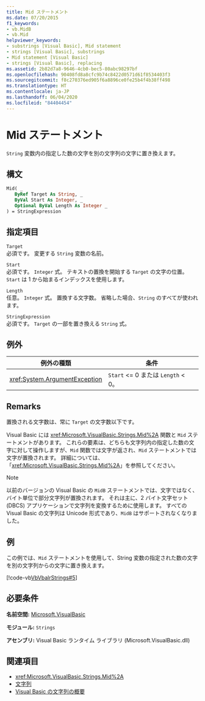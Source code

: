```yaml
---
title: Mid ステートメント
ms.date: 07/20/2015
f1_keywords:
- vb.MidB
- vb.Mid
helpviewer_keywords:
- substrings [Visual Basic], Mid statement
- strings [Visual Basic], substrings
- Mid statement [Visual Basic]
- strings [Visual Basic], replacing
ms.assetid: 2b82d7a8-9646-4cb0-bec5-80abc98297bf
ms.openlocfilehash: 90408fd8a8cfc9b74c8422d0571d61f8534403f3
ms.sourcegitcommit: f8c270376ed905f6a8896ce0fe25b4f4b38ff498
ms.translationtype: HT
ms.contentlocale: ja-JP
ms.lasthandoff: 06/04/2020
ms.locfileid: "84404454"
---
```

# <a name="mid-statement"></a>Mid ステートメント
`String` 変数内の指定した数の文字を別の文字列の文字に置き換えます。  
  
## <a name="syntax"></a>構文  
  
```vb  
Mid( _  
   ByRef Target As String, _  
   ByVal Start As Integer, _  
   Optional ByVal Length As Integer _  
) = StringExpression  
```  
  
## <a name="parts"></a>指定項目  
 `Target`  
 必須です。 変更する `String` 変数の名前。  
  
 `Start`  
 必須です。 `Integer` 式。 テキストの置換を開始する `Target` の文字の位置。 `Start` は 1 から始まるインデックスを使用します。  
  
 `Length`  
 任意。 `Integer` 式。 置換する文字数。 省略した場合、`String` のすべてが使われます。  
  
 `StringExpression`  
 必須です。 `Target` の一部を置き換える `String` 式。  
  
## <a name="exceptions"></a>例外  
  
|例外の種類|条件|  
|--------------------|---------------|  
|<xref:System.ArgumentException>|`Start` <= 0 または `Length` < 0。|  
  
## <a name="remarks"></a>Remarks  
 置換される文字数は、常に `Target` の文字数以下です。  
  
 Visual Basic には <xref:Microsoft.VisualBasic.Strings.Mid%2A> 関数と `Mid` ステートメントがあります。 これらの要素は、どちらも文字列内の指定した数の文字に対して操作しますが、`Mid` 関数では文字が返され、`Mid` ステートメントでは文字が置換されます。 詳細については、「<xref:Microsoft.VisualBasic.Strings.Mid%2A>」を参照してください。  
  
> [!NOTE]
> 以前のバージョンの Visual Basic の `MidB` ステートメントでは、文字ではなく、バイト単位で部分文字列が置換されます。 それは主に、2 バイト文字セット (DBCS) アプリケーションで文字列を変換するために使用します。 すべての Visual Basic の文字列は Unicode 形式であり、`MidB` はサポートされなくなりました。  
  
## <a name="example"></a>例  
 この例では、`Mid` ステートメントを使用して、String 変数の指定された数の文字を別の文字列からの文字に置き換えます。  
  
 [!code-vb[VbVbalrStrings#5](~/samples/snippets/visualbasic/VS_Snippets_VBCSharp/VbVbalrStrings/VB/Class1.vb#5)]  
  
## <a name="requirements"></a>必要条件  
 **名前空間:** [Microsoft.VisualBasic](../runtime-library-members.md)  
  
 **モジュール:** `Strings`  
  
 **アセンブリ:** Visual Basic ランタイム ライブラリ (Microsoft.VisualBasic.dll)  
  
## <a name="see-also"></a>関連項目

- <xref:Microsoft.VisualBasic.Strings.Mid%2A>
- [文字列](../../programming-guide/language-features/strings/index.md)
- [Visual Basic の文字列の概要](../../programming-guide/language-features/strings/introduction-to-strings.md)
